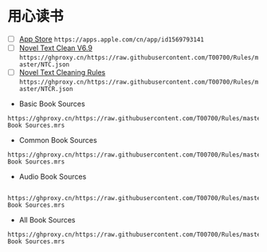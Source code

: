 # 用心读书
- [ ] [App Store](https://apps.apple.com/cn/app/id1569793141) ```https://apps.apple.com/cn/app/id1569793141```
- [ ] [Novel Text Clean V6.9](https://ghproxy.cn/https://raw.githubusercontent.com/T00700/Rules/master/NTC.json) ```https://ghproxy.cn/https://raw.githubusercontent.com/T00700/Rules/master/NTC.json```
- [ ] [Novel Text Cleaning Rules](https://ghproxy.cn/https://raw.githubusercontent.com/T00700/Rules/master/NTCR.json) ```https://ghproxy.cn/https://raw.githubusercontent.com/T00700/Rules/master/NTCR.json```
- Basic Book Sources
```
https://ghproxy.cn/https://raw.githubusercontent.com/T00700/Rules/master/Basic Book Sources.mrs
```
- Common Book Sources
```
https://ghproxy.cn/https://raw.githubusercontent.com/T00700/Rules/master/Common Book Sources.mrs
```
- Audio Book Sources
```
  https://ghproxy.cn/https://raw.githubusercontent.com/T00700/Rules/master/Audio Book Sources.mrs
```
- All Book Sources
```
https://ghproxy.cn/https://raw.githubusercontent.com/T00700/Rules/master/All Book Sources.mrs
```
